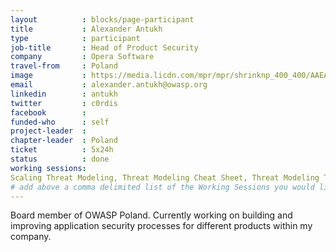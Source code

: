 ```yaml
---
layout          : blocks/page-participant
title           : Alexander Antukh
type            : participant
job-title       : Head of Product Security
company         : Opera Software
travel-from     : Poland
image           : https://media.licdn.com/mpr/mpr/shrinknp_400_400/AAEAAQAAAAAAAAgrAAAAJGRlNDgwNTI5LWZiNTQtNGNmNy05NWYyLTcxOGM2ODhhODZjZQ.jpg
email           : alexander.antukh@owasp.org
linkedin        : antukh
twitter         : c0rdis
facebook        :
funded-who      : self
project-leader  :
chapter-leader  : Poland
ticket          : 5x24h
status          : done
working sessions:
Scaling Threat Modeling, Threat Modeling Cheat Sheet, Threat Modeling Templates, Threat Modeling Where do I Start?, Agile Practices for Security Teams, Define Agile Security Practices, Security Champions, Security Guild vs Security Champions, Using Security Risks to Measure Agile Practices, Securing GitHub Integrations, Securing Legacy Applications, Security Guidance and Feedback in IDE, AppSec Review and Pentest Playbook, Bug Bounty Playbook, Create Jira Workflows for Security Playbooks, Playbooks Common Format, Playbooks vs Handbooks, Security Monitoring Playbooks, Security Playbooks Diagrams, Creating AppSec Teams, Creating AppSec Talent (next 100k professionals), Security Book Club, Teaching Attacker perspective to Developers, Mobile Security Testing Guide (MSTG), Application Security Guide for CISO, CISO Round table, SAMM Metrics for Enterprise
# add above a comma delimited list of the Working Sessions you would like to attend (use the session's title)
---
```


Board member of OWASP Poland. Currently working on building and improving application security processes for different products within my company. 
